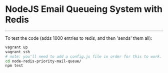 # NodeJS Email Queueing System with Redis
__________
To test the code (adds 1000 entries to redis, and then 'sends' them all):
````bash
vagrant up
vagrant ssh
# note: you'll need to add a config.js file in order for this to work. see config.example.js for example.
cd node-redis-priority-mail-queue/
npm test
````